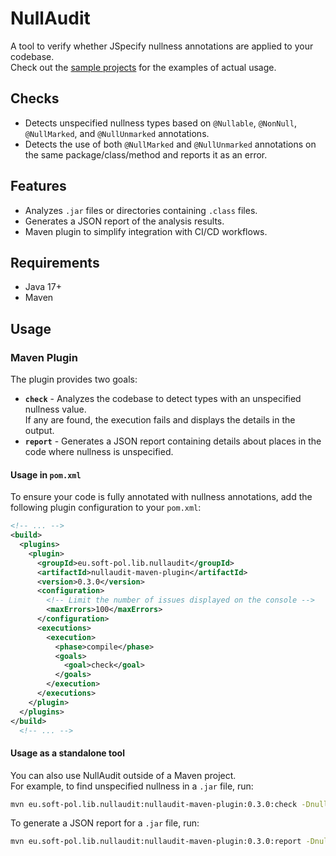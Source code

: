 # NullAudit

A tool to verify whether JSpecify nullness annotations are applied to your codebase.  
Check out the [sample projects](examples) for the examples of actual usage.

## Checks

- Detects unspecified nullness types based on `@Nullable`, `@NonNull`, `@NullMarked`, and
  `@NullUnmarked` annotations.
- Detects the use of both `@NullMarked` and
  `@NullUnmarked` annotations on the same package/class/method and reports it as an error.

## Features

- Analyzes `.jar` files or directories containing `.class` files.
- Generates a JSON report of the analysis results.
- Maven plugin to simplify integration with CI/CD workflows.

## Requirements

- Java 17+
- Maven

## Usage

### Maven Plugin

The plugin provides two goals:

- **`check`** - Analyzes the codebase to detect types with an unspecified nullness value.  
  If any are found, the execution fails and displays the details in the output.
- **`report`** - Generates a JSON report containing details about places in the code where
  nullness is unspecified.

#### Usage in `pom.xml`

To ensure your code is fully annotated with nullness annotations, add the following plugin
configuration to your `pom.xml`:

```xml
<!-- ... -->
<build>
  <plugins>
    <plugin>
      <groupId>eu.soft-pol.lib.nullaudit</groupId>
      <artifactId>nullaudit-maven-plugin</artifactId>
      <version>0.3.0</version>
      <configuration>
        <!-- Limit the number of issues displayed on the console -->
        <maxErrors>100</maxErrors>
      </configuration>
      <executions>
        <execution>
          <phase>compile</phase>
          <goals>
            <goal>check</goal>
          </goals>
        </execution>
      </executions>
    </plugin>
  </plugins>
</build>
  <!-- ... -->
```

#### Usage as a standalone tool

You can also use NullAudit outside of a Maven project.  
For example, to find unspecified nullness in a `.jar` file, run:

```bash
mvn eu.soft-pol.lib.nullaudit:nullaudit-maven-plugin:0.3.0:check -Dnullaudit.input=log4j-core-2.24.3.jar
```

To generate a JSON report for a `.jar` file, run:

```bash
mvn eu.soft-pol.lib.nullaudit:nullaudit-maven-plugin:0.3.0:report -Dnullaudit.input=log4j-core-2.24.3.jar -Dnullaudit.reportFile=report.json
```
